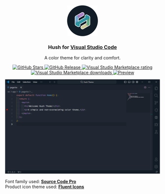 <p align="center">
  <img alt="Hush Logo" src="https://raw.githubusercontent.com/nobilissimum/hush/main/assets/logo.png" width="100" height="100">
</p>

<h3 align="center">Hush for <a href="https://code.visualstudio.com" target="_blank">Visual Studio Code</a></h3>

<p align="center">A color theme for clarity and comfort.</p>

<p align="center">
  <a href="https://github.com/nobilissimum/hush-vscode/stargazers">
    <img alt="GitHub Stars" src="https://img.shields.io/github/stars/nobilissimum/hush-vscode?colorA=202733&colorB=cec999&style=for-the-badge">
  </a>
  <a href="https://github.com/nobilissimum/hush-vscode/releases">
    <img alt="GitHub Release" src="https://img.shields.io/github/v/release/nobilissimum/hush-vscode?colorA=202733&colorB=65a884&style=for-the-badge">
  </a>
  <a href="https://marketplace.visualstudio.com/items?itemName=nobilissimum.hush-theme">
    <img alt="Visual Studio Marketplace rating" src="https://img.shields.io/visual-studio-marketplace/r/nobilissimum.hush-theme?labelColor=202733&color=2d949f&style=for-the-badge">
  </a>
  <a href="https://marketplace.visualstudio.com/items?itemName=nobilissimum.hush-theme">
    <img alt="Visual Studio Marketplace downloads" src="https://img.shields.io/visual-studio-marketplace/i/nobilissimum.hush-theme?labelColor=202733&color=a980c4&style=for-the-badge">
  </a>
  <a href="https://vscode.dev/theme/nobilissimum.hush-theme">
    <img alt="Preview" src="https://img.shields.io/badge/vscode_preview-007ACC?style=for-the-badge&logo=visualstudiocode&logoColor=white">
  </a>
</p>

<p align="center">
  <img style="display: inline-block" alt="VSCode screenshot" src="assets/screenshot.png">
</p>

Font family used: **[Source Code Pro](https://fonts.google.com/specimen/Source+Code+Pro)**  
Product icon theme used: **[Fluent Icons](https://marketplace.visualstudio.com/items?itemName=miguelsolorio.fluent-icons)**
